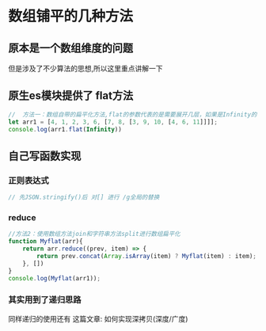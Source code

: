 # 数组铺平的几种方法

## 原本是一个数组维度的问题
但是涉及了不少算法的思想,所以这里重点讲解一下


## 原生es模块提供了 flat方法

```js
//  方法一：数组自带的扁平化方法,flat的参数代表的是需要展开几层，如果是Infinity的话，就是不管嵌套几层，全部都展开
let arr1 = [4, 1, 2, 3, 6, [7, 8, [3, 9, 10, [4, 6, 11]]]];
console.log(arr1.flat(Infinity))

```

## 自己写函数实现


### 正则表达式
```js
// 先JSON.stringify()后 对[] 进行 /g全局的替换

```



### reduce
```js
//方法2：使用数组方法join和字符串方法split进行数组扁平化
function Myflat(arr){
    return arr.reduce((prev, item) => {
        return prev.concat(Array.isArray(item) ? Myflat(item) : item);
    }, [])
}
console.log(Myflat(arr1));

```

### 其实用到了递归思路

同样递归的使用还有 这篇文章: 如何实现深拷贝(深度/广度)